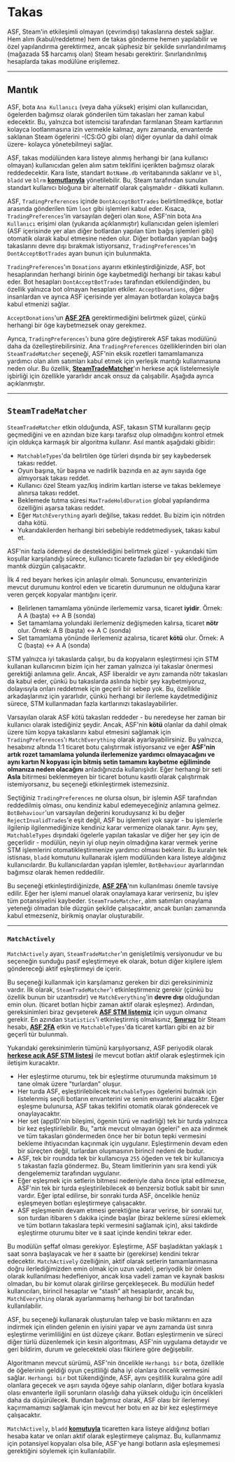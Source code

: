 # Takas

ASF, Steam'in etkileşimli olmayan (çevrimdışı) takaslarına destek sağlar. Hem alım (kabul/reddetme) hem de takas gönderme hemen yapılabilir ve özel yapılandırma gerektirmez, ancak şüphesiz bir şekilde sınırlandırılmamış (mağazada 5$ harcamış olan) Steam hesabı gerektirir. Sınırlandırılmış hesaplarda takas modülüne erişilemez.

---

## Mantık

ASF, bota `Ana Kullanıcı` (veya daha yüksek) erişimi olan kullanıcıdan, ögelerden bağımsız olarak gönderilen tüm takasları her zaman kabul edecektir. Bu, yalnızca bot istemcisi tarafından farmlanan Steam kartlarının kolayca lootlanmasına izin vermekle kalmaz, aynı zamanda, envanterde saklanan Steam ögelerini -(CS:GO gibi olan) diğer oyunlar da dahil olmak üzere- kolayca yönetebilmeyi sağlar.

ASF, takas modülünden kara listeye alınmış herhangi bir (ana kullanıcı olmayan) kullanıcıdan gelen alım satım teklifini içerikten bağımsız olarak reddedecektir. Kara liste, standart `BotName.db` veritabanında saklanır ve `bl`, `bladd` ve `blrm` **[komutlarıyla](https://github.com/JustArchiNET/ArchiSteamFarm/wiki/Commands)** yönetilebilir. Bu, Steam tarafından sunulan standart kullanıcı bloğuna bir alternatif olarak çalışmalıdır - dikkatli kullanın.

ASF, `TradingPreferences` içinde `DontAcceptBotTrades` belirtilmedikçe, botlar arasında gönderilen tüm `loot` gibi işlemleri kabul eder. Kısaca, `TradingPreferences`'in varsayılan değeri olan `None`, ASF'nin bota `Ana Kullanıcı` erişimi olan (yukarıda açıklanmıştır) kullanıcıdan gelen işlemleri (ASF içerisinde yer alan diğer botlardan yapılan tüm bağış işlemleri gibi) otomatik olarak kabul etmesine neden olur. Diğer botlardan yapılan bağış takaslarını devre dışı bırakmak istiyorsanız, `TradingPreferences`'ın `DontAcceptBotTrades` ayarı bunun için bulunmakta.

`TradingPreferences`'ın `Donations` ayarını etkinleştirdiğinizde, ASF, bot hesaplarından herhangi birinin öge kaybetmediği herhangi bir takası kabul eder. Bot hesapları `DontAcceptBotTrades` tarafından etkilendiğinden, bu özellik yalnızca bot olmayan hesapları etkiler. `AcceptDonations`, diğer insanlardan ve ayrıca ASF içerisinde yer almayan botlardan kolayca bağış kabul etmenizi sağlar.

`AcceptDonations`'un **[ASF 2FA](https://github.com/JustArchiNET/ArchiSteamFarm/wiki/Two-factor-authentication)** gerektirmediğini belirtmek güzel, çünkü herhangi bir öge kaybetmezsek onay gerekmez.

Ayrıca, `TradingPreferences`'ı buna göre değiştirerek ASF takas modülünü daha da özelleştirebilirsiniz. Ana `TradingPreferences` özelliklerinden biri olan `SteamTradeMatcher` seçeneği, ASF'nin eksik rozetleri tamamlamanıza yardımcı olan alım satımları kabul etmek için yerleşik mantığı kullanmasına neden olur. Bu özellik, **[SteamTradeMatcher](https://www.steamtradematcher.com)**'ın herkese açık listelemesiyle işbirliği için özellikle yararlıdır ancak onsuz da çalışabilir. Aşağıda ayrıca açıklanmıştır.

---

## `SteamTradeMatcher`

`SteamTradeMatcher` etkin olduğunda, ASF, takasın STM kurallarını geçip geçmediğini ve en azından bize karşı tarafsız olup olmadığını kontrol etmek için oldukça karmaşık bir algoritma kullanır. Asıl mantık aşağıdaki gibidir:

- `MatchableTypes`'da belirtilen öge türleri dışında bir şey kaybedersek takası reddet.
- Oyun başına, tür başına ve nadirlik bazında en az aynı sayıda öge almıyorsak takası reddet.
- Kullanıcı özel Steam yaz/kış indirim kartları isterse ve takas beklemeye alınırsa takası reddet.
- Beklemede tutma süresi `MaxTradeHoldDuration` global yapılandırma özelliğini aşarsa takası reddet.
- Eğer `MatchEverything` ayarlı değilse, takası reddet. Bu bizim için nötrden daha kötü.
- Yukarıdakilerden herhangi biri sebebiyle reddetmediysek, takası kabul et.

ASF'nin fazla ödemeyi de desteklediğini belirtmek güzel - yukarıdaki tüm koşullar karşılandığı sürece, kullanıcı ticarete fazladan bir şey eklediğinde mantık düzgün çalışacaktır.

İlk 4 red beyanı herkes için anlaşılır olmalı. Sonuncusu, envanterinizin mevcut durumunu kontrol eden ve ticaretin durumunun ne olduğuna karar veren gerçek kopyalar mantığını içerir.

- Belirlenen tamamlama yönünde ilerlememiz varsa, ticaret **iyidir**. Örnek: A A (başta) <-> A B (sonda)
- Set tamamlama yolundaki ilerlemeniz değişmeden kalırsa, ticaret **nötr** olur. Örnek: A B (başta) <-> A C (sonda)
- Set tamamlama yönünde ilerlemeniz azalırsa, ticaret **kötü** olur. Örnek: A C (başta) <-> A A (sonda)

STM yalnızca iyi takaslarda çalışır, bu da kopyaların eşleştirmesi için STM kullanan kullanıcının bizim için her zaman yalnızca iyi takaslar önermesi gerektiği anlamına gelir. Ancak, ASF liberaldir ve aynı zamanda nötr takasları da kabul eder, çünkü bu takaslarda aslında hiçbir şey kaybetmiyoruz, dolayısıyla onları reddetmek için geçerli bir sebep yok. Bu, özellikle arkadaşlarınız için yararlıdır, çünkü herhangi bir ilerleme kaydetmediğiniz sürece, STM kullanmadan fazla kartlarınızı takaslayabilirler.

Varsayılan olarak ASF kötü takasları reddeder - bu neredeyse her zaman bir kullanıcı olarak istediğiniz şeydir. Ancak, ASF'nin **kötü** olanlar da dahil olmak üzere tüm kopya takaslarını kabul etmesini sağlamak için `TradingPreferences`'ı `MatchEverything` olarak ayarlayabilirsiniz. Bu yalnızca, hesabınız altında 1:1 ticaret botu çalıştırmak istiyorsanız ve eğer **ASF'nin artık rozet tamamlama yolunda ilerlemenize yardımcı olmayacağını ve aynı kartın N kopyası için bitmiş setin tamamını kaybetme eğiliminde olmanıza neden olacağını** anladığınızda kullanışlıdır. Eğer herhangi bir seti **Asla** bitirmesi beklenmeyen bir ticaret botunu kasıtlı olarak çalıştırmak istemiyorsanız, bu seçeneği etkinleştirmek istemezsiniz.

Seçtiğiniz `TradingPreferences` ne olursa olsun, bir işlemin ASF tarafından reddedilmiş olması, onu kendiniz kabul edemeyeceğiniz anlamına gelmez. `BotBehaviour`'un varsayılan değerini koruduysanız ki bu değer `RejectInvalidTrades`'e eşit değil, ASF bu işlemleri yok sayar - bu işlemlerle ilgilenip ilgilenmediğinize kendiniz karar vermenize olanak tanır. Aynı şey, `MatchableTypes` dışındaki ögelerle yapılan takaslar ve diğer her şey için de geçerlidir - modülün, neyin iyi olup neyin olmadığına karar vermek yerine STM işlemlerini otomatikleştirmenize yardımcı olması beklenir. Bu kuralın tek istisnası, `bladd` komutunu kullanarak işlem modülünden kara listeye aldığınız kullanıcılardır. Bu kullanıcılardan yapılan işlemler, `BotBehaviour` ayarlarından bağımsız olarak hemen reddedilir.

Bu seçeneği etkinleştirdiğinizde, **[ASF 2FA](https://github.com/JustArchiNET/ArchiSteamFarm/wiki/Two-factor-authentication)**'nın kullanılması önemle tavsiye edilir. Eğer her işlemi manuel olarak onaylamaya karar verirseniz, bu işlev tüm potansiyelini kaybeder. `SteamTradeMatcher`, alım satımları onaylama yeteneği olmadan bile düzgün şekilde çalışacaktır, ancak bunları zamanında kabul etmezseniz, birikmiş onaylar oluşturabilir.

---

### `MatchActively`

`MatchActively` ayarı, `SteamTradeMatcher`'ın genişletilmiş versiyonudur ve bu seçeneğin sunduğu pasif eşleştirmeye ek olarak, botun diğer kişilere işlem göndereceği aktif eşleştirmeyi de içerir.

Bu seçeneği kullanmak için karşılamanız gereken bir dizi gereksiniminiz vardır. İlk olarak, `SteamTradeMatcher`'ı etkinleştirmeniz gerekir (çünkü bu özellik bunun bir uzantısıdır) ve `MatchEverything`'in **devre dışı** olduğundan emin olun. (ticaret botları hiçbir zaman aktif olarak eşleşmez). Ardından, gereksinimleri biraz gevşeterek **[ASF STM listemiz](https://github.com/JustArchiNET/ArchiSteamFarm/wiki/Statistics#current-privacy-policy)** için uygun olmanız gerekir. En azından `Statistics`'i etkinleştirmiş olmalısınız, **[Sınırsız](https://support.steampowered.com/kb_article.php?ref=3330-IAGK-7663)** bir Steam hesabı, **[ASF 2FA](https://github.com/JustArchiNET/ArchiSteamFarm/wiki/Two-factor-authentication#asf-2fa)** etkin ve `MatchableTypes`'da ticaret kartları gibi en az bir geçerli tür bulunmalı.

Yukarıdaki gereksinimlerin tümünü karşılıyorsanız, ASF periyodik olarak **[herkese açık ASF STM listesi](https://github.com/JustArchiNET/ArchiSteamFarm/wiki/Statistics#public-asf-stm-listing)** ile mevcut botları aktif olarak eşleştirmek için iletişim kuracaktır.

- Her eşleştirme oturumu, tek bir eşleştirme oturumunda maksimum `10` tane olmak üzere "turlardan" oluşur.
- Her turda ASF, eşleştirilebilecek `MatchableTypes` ögelerini bulmak için listelenmiş seçili botların envanterini ve senin envanterini alacaktır. Eğer eşleşme bulunursa, ASF takas teklifini otomatik olarak gönderecek ve onaylayacaktır.
- Her set (appID'nin bileşimi, ögenin türü ve nadirliği) tek bir turda yalnızca bir kez eşleştirilebilir. Bu, "artık mevcut olmayan ögeleri" en aza indirmek ve tüm takasları göndermeden önce her bir botun tepki vermesini bekleme ihtiyacından kaçınmak için uygulanır. Eşleştirmenin devam eden bir süreçten değil, turlardan oluşmasının birincil nedeni de budur.
- ASF, tek bir roundda tek bir kullanıcıya `255` öğeden ve tek bir kullanıcıya `5` takastan fazla göndermez. Bu, Steam limitlerinin yanı sıra kendi yük dengelememiz tarafından uygulanır.
- Eğer eşleşmek için setlerin bitmesi nedeniyle daha önce iptal edilmezse, ASF'nin tek bir turda eşleştirilebilecek `40` benzersiz botluk sabit bir sınırı vardır. Eğer iptal edilirse, bir sonraki turda ASF, öncelikle henüz eşleşmeyen botları eşleştirmeye çalışacaktır.
- ASF eşleşmenin devam etmesi gerektiğine karar verirse, bir sonraki tur, son turdan itibaren `5` dakika içinde başlar (biraz bekleme süresi eklemek ve tüm botların takaslara tepki vermesini sağlamak için), aksi takdirde eşleştirme oturumu biter ve `8` saat içinde kendini tekrar eder.

Bu modülün şeffaf olması gerekiyor. Eşleştirme, ASF başladıktan yaklaşık `1` saat sonra başlayacak ve her `8` saatte bir (gerekirse) kendini tekrar edecektir. `MatchActively` özelliğinin, aktif olarak setlerin tamamlanmasına doğru ilerlediğimizden emin olmak için uzun vadeli, periyodik bir önlem olarak kullanılması hedefleniyor, ancak kısa vadeli zaman ve kaynak baskısı olmadan, bu bir komut olarak girilirse gerçekleşecek. Bu modülün hedef kullanıcıları, birincil hesaplar ve "stash" alt hesaplardır, ancak bu, `MatchEverything` olarak ayarlanmamış herhangi bir bot tarafından kullanılabilir.

ASF, bu seçeneği kullanarak oluşturulan talep ve baskı miktarını en aza indirmek için elinden gelenin en iyisini yapar ve aynı zamanda üst sınıra eşleştirme verimliliğini en üst düzeye çıkarır. Botları eşleştirmenin ve süreci diğer türlü düzenlemek için kesin algoritması, ASF'nin uygulama detayıdır ve geri bildirim, durum ve gelecekteki olası fikirlere göre değişebilir.

Algoritmanın mevcut sürümü, ASF'nin öncelikle `Herhangi bir` bota, özellikle de öğelerinin geldiği oyun çeşitliliği daha iyi olanlara öncelik vermesini sağlar. `Herhangi bir` bot tükendiğinde, ASF, aynı çeşitlilik kuralına göre adil olanlara geçecek ve aşırı sayıda öğeye sahip olanların, diğer botlara kıyasla olası envanterle ilgili sorunların olasılığı daha yüksek olduğu için öncelikleri daha da düşürülecek. Bundan bağımsız olarak, ASF olası bir ilerlemeyi kaçırmamamızı sağlamak için mevcut her botu en az bir kez eşleştirmeye çalışacaktır.

`MatchActively`, `bladd` **[komutuyla](https://github.com/JustArchiNET/ArchiSteamFarm/wiki/Commands)** ticaretten kara listeye aldığınız botları hesaba katar ve onları aktif olarak eşleştirmeye çalışmaz. Bu, kullanmamız için potansiyel kopyaları olsa bile, ASF'ye hangi botların asla eşleşmemesi gerektiğini söylemek için kullanılabilir.